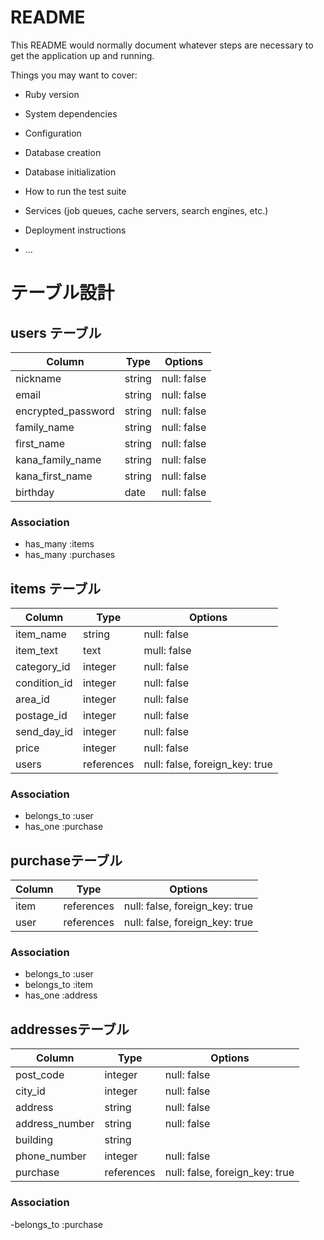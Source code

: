 # README

This README would normally document whatever steps are necessary to get the
application up and running.

Things you may want to cover:

* Ruby version

* System dependencies

* Configuration

* Database creation

* Database initialization

* How to run the test suite

* Services (job queues, cache servers, search engines, etc.)

* Deployment instructions

* ...

# テーブル設計

## users テーブル

| Column             | Type   | Options     |
| ------------------ | ------ | ----------- |
| nickname           | string | null: false |
| email              | string | null: false |
| encrypted_password | string | null: false |
| family_name        | string | null: false |
| first_name         | string | null: false |
| kana_family_name   | string | null: false |
| kana_first_name    | string | null: false |
| birthday           | date   | null: false |

### Association

- has_many :items
- has_many :purchases

## items テーブル
| Column             | Type       | Options                        |
| ------------------ | ------     | -----------                    |
| item_name          | string     | null: false                    |
| item_text          | text       | mull: false                    |
| category_id        | integer    | null: false                    |
| condition_id       | integer    | null: false                    |
| area_id            | integer    | null: false                    |
| postage_id         | integer    | null: false                    |
| send_day_id        | integer    | null: false                    |
| price              | integer    | null: false                    |
| users              | references | null: false, foreign_key: true |

### Association

- belongs_to :user
- has_one :purchase

## purchaseテーブル
| Column             | Type       | Options                        |
| ------------------ | -----------| -----------                    |
| item               | references | null: false, foreign_key: true |
| user               | references | null: false, foreign_key: true |

### Association

- belongs_to :user
- belongs_to :item
- has_one    :address

## addressesテーブル
| Column             | Type       | Options                        |
| ------------------ | -----------| -----------                    |
| post_code          | integer    | null: false                    |
| city_id            | integer    | null: false                    |
| address            | string     | null: false                    |
| address_number     | string     | null: false                    |
| building           | string     |                                |
| phone_number       | integer    | null: false                    |
| purchase           | references | null: false, foreign_key: true |

### Association

-belongs_to :purchase